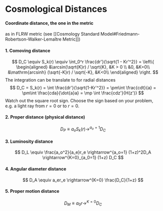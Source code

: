 # Cosmological Distances

#### Coordinate distance, the one in the metric
as in FLRW metric (see [[Cosmology Standard Model#Friedmann-Robertson-Walker-Lemaître Metric]])
#### 1. Comoving distance
$$
D_C \equiv S_k(r) \equiv \int_0^r \frac{dr'}{\sqrt{1 - Kr'^2}} = \left\{
\begin{aligned}
&\arcsin(\sqrt{K}r) / \sqrt{K}, &K > 0 \\
&0, &K=0\\
&\mathrm{arcsinh} (\sqrt{-K}r) / \sqrt{-K}, &K<0\\
\end{aligned}
\right.
$$
The integration can be translate to for radial distances
$$
D_C = S_k(r) = \int \frac{dr'}{\sqrt{1-Kr'^2}} = \pm\int \frac{cdt}{a} = \pm\int \frac{cda}{\dot{a}a} = \mp \int \frac{cdz'}{H(z')}
$$
Watch out the square root sign. Choose the sign based on your problem, e.g. a light ray from $r=0$ or to $r=0$.
#### 2. Proper distance (physical distance)
$$
D_P \equiv a_o S_k(r) \rightarrow^{a_o=1} D_C
$$

#### 3. Luminosity distance
$$
D_L \equiv \frac{a_o^2}{a_e}r_e \rightarrow^{a_o=1} (1+z)^2D_A \rightarrow^{K=0}_{a_0=1} (1+z) D_C
$$
#### 4. Angular diameter distance
$$
D_A \equiv a_er_e \rightarrow^{K=0} \frac{D_C}{1+z}
$$
#### 5. Proper motion distance
$$
D_M \equiv a_0r\rightarrow ^{K=0} D_C
$$

